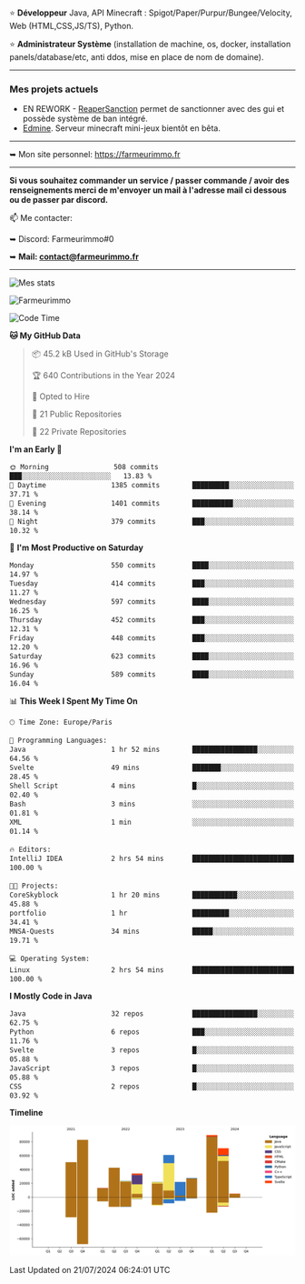 ⭐ **Développeur** Java, API Minecraft : Spigot/Paper/Purpur/Bungee/Velocity, Web (HTML,CSS,JS/TS), Python.

⭐ **Administrateur Système** (installation de machine, os, docker, installation panels/database/etc, anti ddos, mise en place de nom de domaine).

---

### Mes projets actuels
- EN REWORK - [ReaperSanction](https://www.spigotmc.org/resources/reapersanction.89580/) permet de sanctionner avec des gui et possède système de ban intégré.
- [Edmine](https://edmine.net). Serveur minecraft mini-jeux bientôt en bêta.

---

➥ Mon site personnel: https://farmeurimmo.fr

---

**Si vous souhaitez commander un service / passer commande / avoir des renseignements merci de m'envoyer un mail à l'adresse mail ci dessous ou de passer par discord.**

📫 Me contacter:
 
   ➥ Discord: Farmeurimmo#0
   
   ➥ **Mail: contact@farmeurimmo.fr**

---

![Mes stats](https://github-readme-stats.farmeurimmo.fr/api?username=Farmeurimmo&count_private=true&show_icons=true&theme=radical)

<img src="https://komarev.com/ghpvc/?username=Farmeurimmo" alt="Farmeurimmo" />

<!--START_SECTION:waka-->
![Code Time](http://img.shields.io/badge/Code%20Time-1%2C426%20hrs%2020%20mins-blue)

**🐱 My GitHub Data** 

> 📦 45.2 kB Used in GitHub's Storage 
 > 
> 🏆 640 Contributions in the Year 2024
 > 
> 💼 Opted to Hire
 > 
> 📜 21 Public Repositories 
 > 
> 🔑 22 Private Repositories 
 > 
**I'm an Early 🐤** 

```text
🌞 Morning                508 commits         ███░░░░░░░░░░░░░░░░░░░░░░   13.83 % 
🌆 Daytime                1385 commits        █████████░░░░░░░░░░░░░░░░   37.71 % 
🌃 Evening                1401 commits        ██████████░░░░░░░░░░░░░░░   38.14 % 
🌙 Night                  379 commits         ███░░░░░░░░░░░░░░░░░░░░░░   10.32 % 
```
📅 **I'm Most Productive on Saturday** 

```text
Monday                   550 commits         ████░░░░░░░░░░░░░░░░░░░░░   14.97 % 
Tuesday                  414 commits         ███░░░░░░░░░░░░░░░░░░░░░░   11.27 % 
Wednesday                597 commits         ████░░░░░░░░░░░░░░░░░░░░░   16.25 % 
Thursday                 452 commits         ███░░░░░░░░░░░░░░░░░░░░░░   12.31 % 
Friday                   448 commits         ███░░░░░░░░░░░░░░░░░░░░░░   12.20 % 
Saturday                 623 commits         ████░░░░░░░░░░░░░░░░░░░░░   16.96 % 
Sunday                   589 commits         ████░░░░░░░░░░░░░░░░░░░░░   16.04 % 
```


📊 **This Week I Spent My Time On** 

```text
🕑︎ Time Zone: Europe/Paris

💬 Programming Languages: 
Java                     1 hr 52 mins        ████████████████░░░░░░░░░   64.56 % 
Svelte                   49 mins             ███████░░░░░░░░░░░░░░░░░░   28.45 % 
Shell Script             4 mins              █░░░░░░░░░░░░░░░░░░░░░░░░   02.40 % 
Bash                     3 mins              ░░░░░░░░░░░░░░░░░░░░░░░░░   01.81 % 
XML                      1 min               ░░░░░░░░░░░░░░░░░░░░░░░░░   01.14 % 

🔥 Editors: 
IntelliJ IDEA            2 hrs 54 mins       █████████████████████████   100.00 % 

🐱‍💻 Projects: 
CoreSkyblock             1 hr 20 mins        ███████████░░░░░░░░░░░░░░   45.88 % 
portfolio                1 hr                █████████░░░░░░░░░░░░░░░░   34.41 % 
MNSA-Quests              34 mins             █████░░░░░░░░░░░░░░░░░░░░   19.71 % 

💻 Operating System: 
Linux                    2 hrs 54 mins       █████████████████████████   100.00 % 
```

**I Mostly Code in Java** 

```text
Java                     32 repos            ████████████████░░░░░░░░░   62.75 % 
Python                   6 repos             ███░░░░░░░░░░░░░░░░░░░░░░   11.76 % 
Svelte                   3 repos             █░░░░░░░░░░░░░░░░░░░░░░░░   05.88 % 
JavaScript               3 repos             █░░░░░░░░░░░░░░░░░░░░░░░░   05.88 % 
CSS                      2 repos             █░░░░░░░░░░░░░░░░░░░░░░░░   03.92 % 
```



**Timeline**

![Lines of Code chart](https://raw.githubusercontent.com/Farmeurimmo/Farmeurimmo/main/assets/bar_graph.png)


 Last Updated on 21/07/2024 06:24:01 UTC
<!--END_SECTION:waka-->
